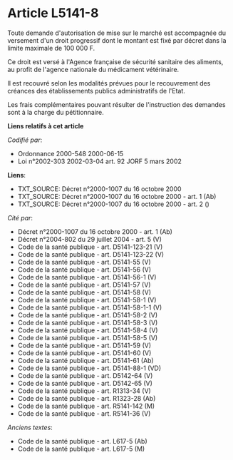 # Article L5141-8

Toute demande d'autorisation de mise sur le marché est accompagnée du versement d'un droit progressif dont le montant est
fixé par décret dans la limite maximale de 100 000 F.

Ce droit est versé à l'Agence française de sécurité sanitaire des aliments, au profit de l'agence nationale du médicament
vétérinaire.

Il est recouvré selon les modalités prévues pour le recouvrement des créances des établissements publics administratifs de
l'Etat.

Les frais complémentaires pouvant résulter de l'instruction des demandes sont à la charge du pétitionnaire.

**Liens relatifs à cet article**

_Codifié par_:

  - Ordonnance 2000-548 2000-06-15
  - Loi n°2002-303 2002-03-04 art. 92 JORF 5 mars 2002

**Liens**:

  - TXT_SOURCE: Décret n°2000-1007 du 16 octobre 2000
  - TXT_SOURCE: Décret n°2000-1007 du 16 octobre 2000 - art. 1 (Ab)
  - TXT_SOURCE: Décret n°2000-1007 du 16 octobre 2000 - art. 2 ()

_Cité par_:

  - Décret n°2000-1007 du 16 octobre 2000 - art. 1 (Ab)
  - Décret n°2004-802 du 29 juillet 2004 - art. 5 (V)
  - Code de la santé publique - art. D5141-123-21 (V)
  - Code de la santé publique - art. D5141-123-22 (V)
  - Code de la santé publique - art. D5141-55 (V)
  - Code de la santé publique - art. D5141-56 (V)
  - Code de la santé publique - art. D5141-56-1 (V)
  - Code de la santé publique - art. D5141-57 (V)
  - Code de la santé publique - art. D5141-58 (V)
  - Code de la santé publique - art. D5141-58-1 (V)
  - Code de la santé publique - art. D5141-58-1-1 (V)
  - Code de la santé publique - art. D5141-58-2 (V)
  - Code de la santé publique - art. D5141-58-3 (V)
  - Code de la santé publique - art. D5141-58-4 (V)
  - Code de la santé publique - art. D5141-58-5 (V)
  - Code de la santé publique - art. D5141-59 (V)
  - Code de la santé publique - art. D5141-60 (V)
  - Code de la santé publique - art. D5141-61 (Ab)
  - Code de la santé publique - art. D5141-88-1 (VD)
  - Code de la santé publique - art. D5142-64 (V)
  - Code de la santé publique - art. D5142-65 (V)
  - Code de la santé publique - art. R1313-34 (V)
  - Code de la santé publique - art. R1323-28 (Ab)
  - Code de la santé publique - art. R5141-142 (M)
  - Code de la santé publique - art. R5141-36 (V)

_Anciens textes_:

  - Code de la santé publique - art. L617-5 (Ab)
  - Code de la santé publique - art. L617-5 (M)
